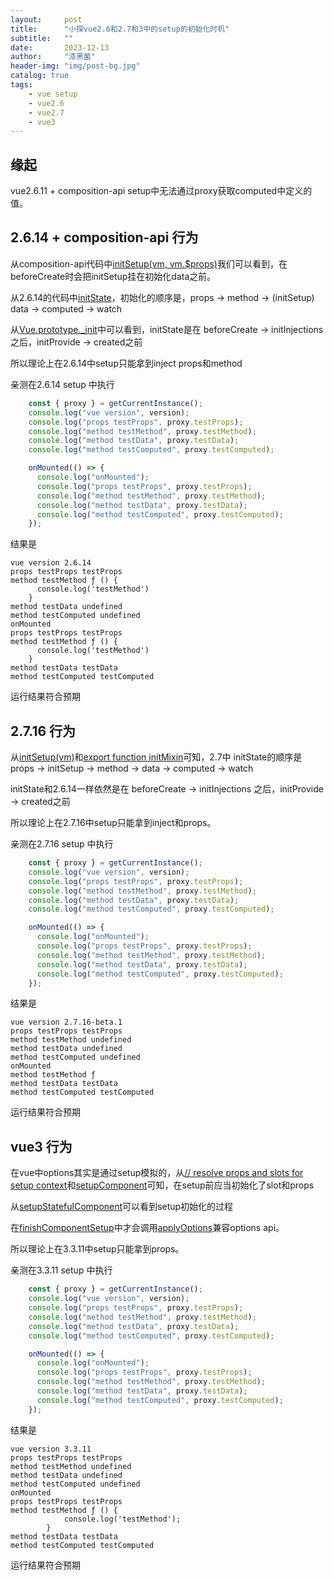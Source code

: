 ```yaml
---
layout:     post
title:      "小探vue2.6和2.7和3中的setup的初始化时机"
subtitle:   ""
date:       2023-12-13
author:     "漆黑菌"
header-img: "img/post-bg.jpg"
catalog: true
tags:
    - vue setup
    - vue2.6
    - vue2.7
    - vue3
---
```


## 缘起

vue2.6.11 + composition-api setup中无法通过proxy获取computed中定义的值。

## 2.6.14 + composition-api 行为

从composition-api代码中[initSetup(vm, vm.$props)](https://github.dev/vuejs/composition-api/blob/2436ba2ca0ae804a3932924407f54e675073ea5c/src/mixin.ts#L78)我们可以看到，在beforeCreate时会把initSetup挂在初始化data之前。

从2.6.14的代码中[initState](https://github.com/vuejs/vue/blob/612fb89547711cacb030a3893a0065b785802860/dist/vue.js#L4648)，初始化的顺序是，props -> method -> (initSetup) data -> computed -> watch

从[Vue.prototype._init](https://github.com/vuejs/vue/blob/612fb89547711cacb030a3893a0065b785802860/dist/vue.js#L4975)中可以看到，initState是在 beforeCreate -> initInjections 之后，initProvide -> created之前

所以理论上在2.6.14中setup只能拿到inject props和method

亲测在2.6.14 setup 中执行

```js
    const { proxy } = getCurrentInstance();
    console.log("vue version", version);
    console.log("props testProps", proxy.testProps);
    console.log("method testMethod", proxy.testMethod);
    console.log("method testData", proxy.testData);
    console.log("method testComputed", proxy.testComputed);

    onMounted(() => {
      console.log("onMounted");
      console.log("props testProps", proxy.testProps);
      console.log("method testMethod", proxy.testMethod);
      console.log("method testData", proxy.testData);
      console.log("method testComputed", proxy.testComputed);
    });
```

结果是

```text
vue version 2.6.14
props testProps testProps
method testMethod ƒ () {
      console.log('testMethod')
    }
method testData undefined
method testComputed undefined
onMounted
props testProps testProps
method testMethod ƒ () {
      console.log('testMethod')
    }
method testData testData
method testComputed testComputed
```

运行结果符合预期

## 2.7.16 行为

从[initSetup(vm)](https://github.com/vuejs/vue/blob/73bdf14ef5c9979dcba18ede3410515cecbe2f2f/src/core/instance/state.ts#L57)和[export function initMixin](https://github.com/vuejs/vue/blob/73bdf14ef5c9979dcba18ede3410515cecbe2f2f/src/core/instance/init.ts#L16)可知，2.7中 initState的顺序是props -> initSetup -> method -> data -> computed -> watch

initState和2.6.14一样依然是在 beforeCreate -> initInjections 之后，initProvide -> created之前

所以理论上在2.7.16中setup只能拿到inject和props。

亲测在2.7.16 setup 中执行

```js
    const { proxy } = getCurrentInstance();
    console.log("vue version", version);
    console.log("props testProps", proxy.testProps);
    console.log("method testMethod", proxy.testMethod);
    console.log("method testData", proxy.testData);
    console.log("method testComputed", proxy.testComputed);

    onMounted(() => {
      console.log("onMounted");
      console.log("props testProps", proxy.testProps);
      console.log("method testMethod", proxy.testMethod);
      console.log("method testData", proxy.testData);
      console.log("method testComputed", proxy.testComputed);
    });
```

结果是

```text
vue version 2.7.16-beta.1
props testProps testProps
method testMethod undefined
method testData undefined
method testComputed undefined
onMounted
method testMethod ƒ
method testData testData
method testComputed testComputed
```

运行结果符合预期

## vue3 行为

在vue中options其实是通过setup模拟的，从[// resolve props and slots for setup context](https://github.com/vuejs/core/blob/19b590fa3a178830267a575f82bc80f80ec29753/packages/runtime-core/src/renderer.ts#L1217)和[setupComponent](https://github.com/vuejs/core/blob/19b590fa3a178830267a575f82bc80f80ec29753/packages/runtime-core/src/component.ts#L659)可知，在setup前应当初始化了slot和props

从[setupStatefulComponent](https://github.com/vuejs/core/blob/19b590fa3a178830267a575f82bc80f80ec29753/packages/runtime-core/src/component.ts#L677)可以看到setup初始化的过程

在[finishComponentSetup](https://github.com/vuejs/core/blob/19b590fa3a178830267a575f82bc80f80ec29753/packages/runtime-core/src/component.ts#L834)中才会调用[applyOptions](https://github.com/vuejs/core/blob/19b590fa3a178830267a575f82bc80f80ec29753/packages/runtime-core/src/component.ts#L908)兼容options api。

所以理论上在3.3.11中setup只能拿到props。

亲测在3.3.11 setup 中执行

```js
    const { proxy } = getCurrentInstance();
    console.log("vue version", version);
    console.log("props testProps", proxy.testProps);
    console.log("method testMethod", proxy.testMethod);
    console.log("method testData", proxy.testData);
    console.log("method testComputed", proxy.testComputed);

    onMounted(() => {
      console.log("onMounted");
      console.log("props testProps", proxy.testProps);
      console.log("method testMethod", proxy.testMethod);
      console.log("method testData", proxy.testData);
      console.log("method testComputed", proxy.testComputed);
    });
```

结果是

```text
vue version 3.3.11
props testProps testProps
method testMethod undefined
method testData undefined
method testComputed undefined
onMounted
props testProps testProps
method testMethod ƒ () {
            console.log('testMethod');
        }
method testData testData
method testComputed testComputed
```

运行结果符合预期

